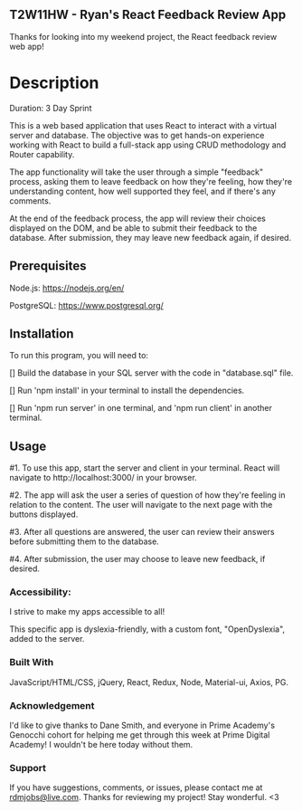 ## T2W11HW - Ryan's React Feedback Review App

Thanks for looking into my weekend project, the React feedback review web app! 



# Description

Duration: 3 Day Sprint

This is a web based application that uses React to interact with a virtual server and database.  The objective was to get hands-on experience working with React to build a full-stack app using CRUD methodology and Router capability.  

The app functionality will take the user through a simple "feedback" process, asking them to leave feedback on how they're feeling, how they're understanding content, how well supported they feel, and if there's any comments.  

At the end of the feedback process, the app will review their choices displayed on the DOM, and be able to submit their feedback to the database.  After submission, they may leave new feedback again, if desired.  



## Prerequisites

Node.js: https://nodejs.org/en/

PostgreSQL: https://www.postgresql.org/



## Installation

To run this program, you will need to:

[] Build the database in your SQL server with the code in "database.sql" file. 

[] Run 'npm install' in your terminal to install the dependencies.

[] Run 'npm run server' in one terminal, and 'npm run client' in another terminal.



## Usage

#1. To use this app, start the server and client in your terminal.  React will navigate to http://localhost:3000/ in your browser.  

#2. The app will ask the user a series of question of how they're feeling in relation to the content.  The user will navigate to the next page with the buttons displayed. 

#3. After all questions are answered, the user can review their answers before submitting them to the database.

#4. After submission, the user may choose to leave new feedback, if desired.  



### Accessibility: 

I strive to make my apps accessible to all!  

This specific app is dyslexia-friendly, with a custom font, "OpenDyslexia", added to the server. 


### Built With

JavaScript/HTML/CSS, jQuery, React, Redux, Node, Material-ui, Axios, PG. 



### Acknowledgement

I'd like to give thanks to Dane Smith, and everyone in Prime Academy's Genocchi cohort for helping me get through this week at Prime Digital Academy!  I wouldn't be here today without them.  
 


### Support

If you have suggestions, comments, or issues, please contact me at rdmjobs@live.com.  Thanks for reviewing my project!  Stay wonderful. <3